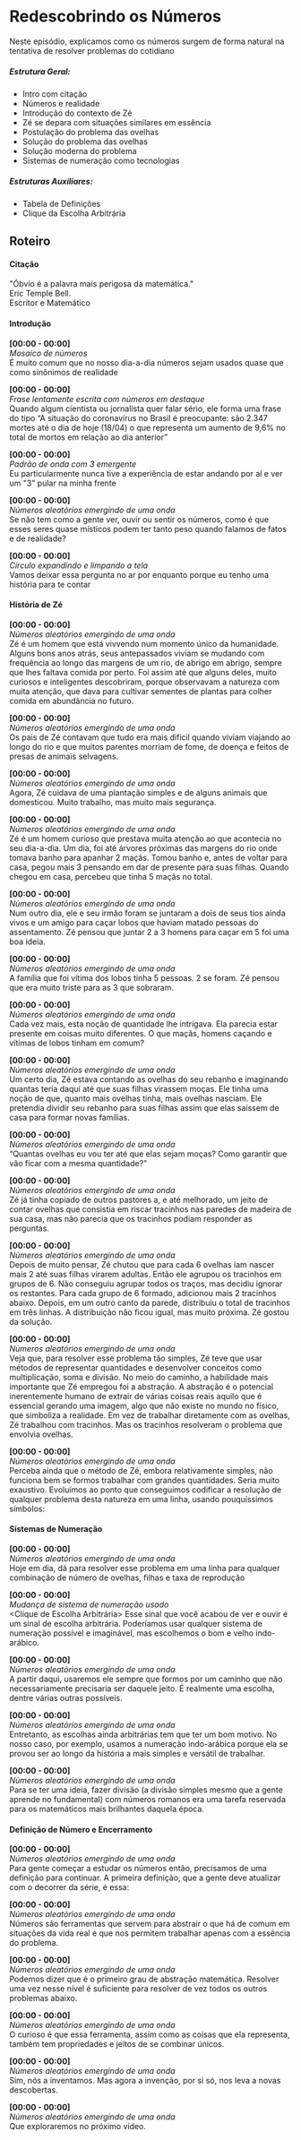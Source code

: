 # Redescobrindo os Números
Neste episódio, explicamos como os números surgem de forma natural na tentativa de resolver problemas do cotidiano

##### Estrutura Geral:
* Intro com citação
* Números e realidade
* Introdução do contexto de Zé
* Zé se depara com situações similares em essência
* Postulação do problema das ovelhas
* Solução do problema das ovelhas
* Solução moderna do problema
* Sistemas de numeração como tecnologias

##### Estruturas Auxiliares:
* Tabela de Definições
* Clique da Escolha Arbitrária

## Roteiro
#### Citação
"Óbvio é a palavra mais perigosa da matemática."  
Eric Temple Bell.  
Escritor e Matemático

#### Introdução
**[00:00 - 00:00]**  
*Mosaico de números*  
É muito comum que no nosso dia-a-dia números sejam usados quase que
como sinônimos de realidade

**[00:00 - 00:00]**  
*Frase lentamente escrita com números em destaque*  
Quando algum cientista ou jornalista quer falar sério, ele forma uma
frase do tipo “A situação do coronavírus no Brasil é preocupante: são
2.347 mortes até o dia de hoje (18/04) o que representa um aumento de
9,6% no total de mortos em relação ao dia anterior”

**[00:00 - 00:00]**  
*Padrão de onda com 3 emergente*  
Eu particularmente nunca tive a experiência de estar andando por aí e ver um "3"
pular na minha frente

**[00:00 - 00:00]**  
*Números aleatórios emergindo de uma onda*  
Se não tem como a gente ver, ouvir ou sentir os números, como é que esses seres
quase místicos podem ter tanto peso quando falamos de fatos e de realidade?

**[00:00 - 00:00]**  
*Círculo expandindo e limpando a tela*  
Vamos deixar essa pergunta no ar por enquanto porque eu tenho uma história para
te contar

#### História de Zé
**[00:00 - 00:00]**  
*Números aleatórios emergindo de uma onda*  
Zé é um homem que está vivvendo num momento único da humanidade.
Alguns bons anos atrás, seus antepassados viviam se mudando com frequência
ao longo das margens de um rio, de abrigo em abrigo, sempre que lhes faltava
comida por perto. Foi assim até que alguns deles, muito curiosos e inteligentes
descobriram, porque observavam a natureza com muita atenção, que dava para
cultivar sementes de plantas para colher comida em abundância no futuro.

**[00:00 - 00:00]**  
*Números aleatórios emergindo de uma onda*  
Os pais de Zé contavam que tudo era mais difícil quando viviam viajando
ao longo do rio e que muitos parentes morriam de fome, de doença e feitos
de presas de animais selvagens.

**[00:00 - 00:00]**  
*Números aleatórios emergindo de uma onda*  
Agora, Zé cuidava de uma plantação simples e de alguns animais que
domesticou. Muito trabalho, mas muito mais segurança.

**[00:00 - 00:00]**  
*Números aleatórios emergindo de uma onda*  
Zé é um homem curioso que prestava muita atenção ao que acontecia no seu
dia-a-dia. Um dia, foi até árvores próximas das margens do rio onde tomava banho
para apanhar 2 maçãs. Tomou banho e, antes de voltar para casa, pegou mais 3
pensando em dar de presente para suas filhas. Quando chegou em casa,
percebeu que tinha 5 maçãs no total.

**[00:00 - 00:00]**  
*Números aleatórios emergindo de uma onda*  
Num outro dia, ele e seu irmão foram se juntaram a
dois de seus tios ainda vivos e um amigo para caçar lobos
que haviam matado pessoas do assentamento. Zé pensou que juntar 2 a 3
homens para caçar em 5 foi uma boa ideia.

**[00:00 - 00:00]**  
*Números aleatórios emergindo de uma onda*  
A família que foi vítima dos lobos tinha 5 pessoas. 2 se foram.
Zé pensou que era muito triste para as 3 que sobraram.

**[00:00 - 00:00]**  
*Números aleatórios emergindo de uma onda*  
Cada vez mais, esta noção de quantidade lhe intrigava.
Ela parecia estar presente em coisas muito diferentes.
O que maçãs, homens caçando e vítimas de lobos tinham em comum?

**[00:00 - 00:00]**  
*Números aleatórios emergindo de uma onda*  
Um certo dia, Zé estava contando as ovelhas do seu rebanho e
imaginando quantas teria daqui até que suas filhas virassem moças.
Ele tinha uma noção de que, quanto mais ovelhas tinha, mais ovelhas nasciam.
Ele pretendia dividir seu rebanho para suas filhas assim que elas saíssem
de casa para formar novas famílias.

**[00:00 - 00:00]**  
*Números aleatórios emergindo de uma onda*  
“Quantas ovelhas eu vou ter até que elas sejam moças? Como garantir que
vão ficar com a mesma quantidade?”

**[00:00 - 00:00]**  
*Números aleatórios emergindo de uma onda*  
Zé já tinha copiado de outros pastores a, e até melhorado, um jeito de
contar ovelhas que consistia em riscar tracinhos nas paredes de madeira
de sua casa, mas não parecia que os tracinhos podiam responder as perguntas.

**[00:00 - 00:00]**  
*Números aleatórios emergindo de uma onda*  
Depois de muito pensar, Zé chutou que para cada 6 ovelhas iam nascer mais 2
até suas filhas virarem adultas. Então ele agrupou os tracinhos em grupos
de 6. Não conseguiu agrupar todos os traços,
mas decidiu ignorar os restantes.
Para cada grupo de 6 formado, adicionou mais 2 tracinhos abaixo. Depois,
em um outro canto da parede, distribuiu o total de tracinhos em três linhas.
A distribuição não ficou igual, mas muito próxima.
Zé gostou da solução.

**[00:00 - 00:00]**  
*Números aleatórios emergindo de uma onda*  
Veja que, para resolver esse problema tão simples, Zé teve que usar métodos de representar quantidades e desenvolver conceitos como multiplicação, soma e divisão. No meio do caminho, a habilidade mais importante que Zé empregou foi a abstração. A abstração é o potencial inerentemente humano de extrair de várias coisas reais aquilo que é essencial gerando uma imagem, algo que não existe no mundo no físico, que simboliza a realidade. Em vez de trabalhar diretamente com as ovelhas, Zé trabalhou com tracinhos. Mas os tracinhos resolveram o problema que envolvia ovelhas.

**[00:00 - 00:00]**  
*Números aleatórios emergindo de uma onda*  
Perceba ainda que o método de Zé, embora relativamente simples, não funciona bem se formos trabalhar com grandes quantidades. Seria muito exaustivo. Evoluímos ao ponto que conseguimos codificar a resolução de qualquer problema desta natureza em uma linha, usando pouquíssimos símbolos:

#### Sistemas de Numeração
**[00:00 - 00:00]**  
*Números aleatórios emergindo de uma onda*  
Hoje em dia, dá para resolver esse problema em uma linha para qualquer
combinação de número de ovelhas, filhas e taxa de reprodução

**[00:00 - 00:00]**  
*Mudança de sistema de numeração usado*  
<Clique de Escolha Arbitrária>
Esse sinal que você acabou de ver e ouvir é um sinal de escolha arbitrária.
Poderíamos usar qualquer sistema de numeração possível e imaginável, mas
escolhemos o bom e velho indo-arábico.

**[00:00 - 00:00]**  
*Números aleatórios emergindo de uma onda*  
A partir daqui, usaremos ele sempre que formos por um caminho que não
necessariamente precisaria ser daquele jeito. É realmente uma escolha,
dentre várias outras possíveis.

**[00:00 - 00:00]**  
*Números aleatórios emergindo de uma onda*  
Entretanto, as escolhas ainda arbitrárias tem que ter um bom motivo.
No nosso caso, por exemplo, usamos a numeração indo-arábica porque ela
se provou ser ao longo da história a mais simples e versátil de trabalhar.

**[00:00 - 00:00]**  
*Números aleatórios emergindo de uma onda*  
Para se ter uma ideia, fazer divisão (a divisão simples mesmo que a
gente aprende no fundamental) com números romanos era uma tarefa reservada
para os matemáticos mais brilhantes daquela época.

#### Definição de Número e Encerramento
**[00:00 - 00:00]**  
*Números aleatórios emergindo de uma onda*  
Para gente começar a estudar os números então, precisamos de uma definição
para continuar. A primeira definição, que a gente deve atualizar com o decorrer
da série, é essa:


**[00:00 - 00:00]**  
*Números aleatórios emergindo de uma onda*  
Números são ferramentas que servem para abstrair o que há de comum em situações
da vida real e que nos permitem trabalhar apenas com a essência do problema.

**[00:00 - 00:00]**  
*Números aleatórios emergindo de uma onda*  
Podemos dizer que é o primeiro grau de abstração matemática. Resolver uma vez
nesse nível é suficiente para resolver de vez todos os outros problemas abaixo.

**[00:00 - 00:00]**  
*Números aleatórios emergindo de uma onda*  
O curioso é que essa ferramenta, assim como as coisas que ela representa,
também tem propriedades e jeitos de se combinar únicos.

**[00:00 - 00:00]**  
*Números aleatórios emergindo de uma onda*  
Sim, nós a inventamos. Mas agora a invenção, por si só, nos leva a
novas descobertas.

**[00:00 - 00:00]**  
*Números aleatórios emergindo de uma onda*  
Que exploraremos no próximo vídeo.
